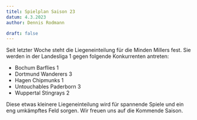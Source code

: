 ```yaml
---
titel: Spielplan Saison 23
datum: 4.3.2023
author: Dennis Rodmann

draft: false
---
```


Seit letzter Woche steht die Liegeneinteilung für die Minden Millers fest. Sie werden in der Landesliga 1 gegen folgende Konkurrenten antreten:
- Bochum Barflies 1
- Dortmund Wanderers 3
- Hagen Chipmunks 1
- Untouchables Paderborn 3
- Wuppertal Stingrays 2

Diese etwas kleinere Liegeneinteilung wird für spannende Spiele und ein eng umkämpftes Feld sorgen. Wir freuen uns auf die Kommende Saison.
